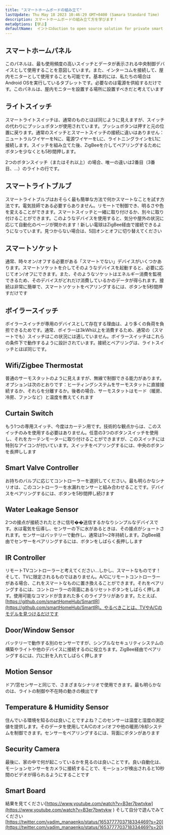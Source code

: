 ```yaml
---
title: "スマートホームボードの組み立て"
lastUpdate: Thu May 18 2023 10:46:29 GMT+0400 (Samara Standard Time)
description: スマートホームボードの組み立て方を学びます！
metaOptions: [学ぶ]
defaultName:  イントロduction to open source solution for private smart homes
---
```


<LessonImages imageClasses="mb" src="smart-home-intro/spring-school-2023-smart-stand-intro.gif" />

## スマートホームパネル 

このパネルは、最も使用頻度の高いスイッチとデータが表示される中央制御デバイスとして使用することを意図しています。また、インターコムを接続して、屋内モニターとして使用することも可能です。基本的には、私たちの場合はAndroid OSを実行しているタブレットです。必要なのは電源を供給するだけです。このパネルは、屋内モニターを設置する場所に設置すべきだと考えています

<LessonVideo :videos="[{src: 'https://crustipfs.info/ipfs/QmcbdAJqbwHAQ3NeyWQUwSoS4drDexa3AEs7HXuM1BrUT1', type: 'webm'}]" cover="smart-home-intro/assembling-smart-home-board-1.png" />


## ライトスイッチ

スマートライトスイッチは、通常のものとほぼ同じように見えますが、スイッチの代わりにプッシュボタンが使用されています。プッシュボタンは押すと元の位置に戻ります。通常のスイッチとスマートスイッチの接続に違いはありません：ニュートラルワイヤーをNに、電源ワイヤーをLに、ライトニングラインをL1に接続します。スイッチを組み立てた後、ZigBeeを介してペアリングするためにボタンを少なくとも5秒間押します。

<LessonVideo :videos="[{src: 'https://crustipfs.info/ipfs/Qmb138DiQWWBgowMj2fC9kmiGYh9WEeytteSkqumWCv2LB', type: 'webm'}]" cover="smart-home-intro/assembling-smart-home-board-2.png" />

2つのボタンスイッチ（またはそれ以上）の場合、唯一の違いは2番目（3番目、...）のライトの行です。 

<LessonVideo :videos="[{src: 'https://crustipfs.info/ipfs/QmZiStYZG4rmyNPXXmCXsVPm7witPpnNJMBzD8GtxedgPo', type: 'webm'}]" cover="smart-home-intro/assembling-smart-home-board-3.png" />

## スマートライトブルブ 

スマートライトブルブはおそらく最も簡単な方法で何かスマートなことを試す方法です。電気技師である必要すらありません。リモートで制御でき、明るさや色を変えることができます。スマートスイッチと一緒に取り付けるか、別々に取り付けることができます。このようなデバイスを使用すると、気分や屋外の状況に応じて自動化のページが開かれます！新しい電球はZigBee経由で接続できるようになっています。見つからない場合は、5回オンとオフに切り替えてください


<LessonVideo :videos="[{src: 'https://crustipfs.info/ipfs/QmbiMHLJqnDpr1Whzvo6Y7zE33cQPuTs7furbt3JW2uiek', type: 'webm'}]" cover="smart-home-intro/assembling-smart-home-board-4.png" />

<LessonVideo :videos="[{src: 'https://crustipfs.info/ipfs/QmTzK4dY168HVgLvVBsRxR4M4vda55XC7pFhpW5kRexujQ', type: 'webm'}]" cover="smart-home-intro/assembling-smart-home-board-5.png" />

<LessonVideo :videos="[{src: 'https://crustipfs.info/ipfs/QmNZFpvVUavKc1Za9SeXqikrfySsfFHuVrkdzgbVB8um7T', type: 'webm'}]" cover="smart-home-intro/assembling-smart-home-board-6.png" />

## スマートソケット 

通常、時々オン/オフする必要がある「スマートでない」デバイスがいくつかあります。スマートソケットを介してそのようなデバイスを起動すると、必要に応じてオン/オフにできます。また、そのようなソケットはエネルギー消費を監視できるため、そのデバイスがどれだけ消費しているかのデータが得られます。接続は非常に簡単で、スマートソケットをペアリングするには、ボタンを5秒間押すだけです

<LessonVideo :videos="[{src: 'https://crustipfs.info/ipfs/QmRtmKXSv7csHLbKVuZkoA5Eb2zyTkEAbUxLYT6Qt1yxZH', type: 'webm'}]" cover="smart-home-intro/assembling-smart-home-board-7.png" />

## ボイラースイッチ 

ボイラースイッチが専用のデバイスとして存在する理由は、より多くの負荷を負担できるためです。通常、ボイラーは3kWh以上を消費するため、通常の（スマートでも）スイッチはこの状況には適していません。ボイラースイッチはこれらの条件下で動作するように設計されています。接続とペアリングは、ライトスイッチとほぼ同じです。

<LessonVideo :videos="[{src: 'https://crustipfs.info/ipfs/QmNZyRtXXRYCrAQe6s6ZFJLXtUrH7SZHJC1Bt61kTrRX54', type: 'webm'}]" cover="smart-home-intro/assembling-smart-home-board-8.png" />

## Wifi/Zigbee Thermostat

普通のサーモスタットのように見えますが、無線で制御できる能力があります。オプションは次のとおりです：ヒーティングシステムをサーモスタットに直接接続するか、それらを分離するか。後者の場合、サーモスタットはモード（暖房、冷房、ファンなど）と温度を教えてくれます

<LessonVideo :videos="[{src: 'https://crustipfs.info/ipfs/QmRjxo9EGUvQiMm84xvXCL6LfrQJYza71vmFsa9Zpy7qmz', type: 'webm'}]" cover="smart-home-intro/assembling-smart-home-board-9.png" />

## Curtain Switch

もう1つの専用スイッチ、今度はカーテン用です。技術的な観点からは、このスイッチのみを使用する必要はありません。任意の3つのボタンスイッチを使用し、それをカーテンモーターに取り付けることができますが、このスイッチには特別なアイコンが付いています。スイッチをペアリングするには、中央のボタンを長押しします

<LessonVideo :videos="[{src: 'https://crustipfs.info/ipfs/QmRpEpZbyNkzby8Sk22Ymz59DbAcnty1B1osWc2kZr5FZ7', type: 'webm'}]" cover="smart-home-intro/assembling-smart-home-board-10.png" />

## Smart Valve Controller

お持ちのバルブに応じてコントローラーを選択してください。最も明らかなシナリオは、このコントローラーを水漏れセンサーと組み合わせることです。デバイスをペアリングするには、ボタンを5秒間押し続けます

<LessonVideo :videos="[{src: 'https://crustipfs.info/ipfs/QmcjZcJ6P8Q5yUfSRx8R2mR4A7r2fi5bLs5uoUr3EAXLZs', type: 'webm'}]" cover="smart-home-intro/assembling-smart-home-board-11.png" />

## Water Leakage Sensor

2つの接点が接続されたときに信号��送信するかなりシンプルなデバイスです。水は電気を伝導し、センサーの下に水があるときは、その接点がショートされます。センサーはバッテリーで動作し、通常は1〜2年持続します。ZigBee経由でセンサーをペアリングするには、ボタンをしばらく長押しします 

<LessonVideo :videos="[{src: 'https://crustipfs.info/ipfs/QmbgetJK1E8qQMcnBVREutpy8tKfbesqaxXiebjzpoyrdV', type: 'webm'}]" cover="smart-home-intro/assembling-smart-home-board-12.png" />

## IR Controller

リモートTVコントローラーと考えてください...しかし、スマートなものです！そして、TVに限定されるものではありません。A/Cにリモートコントローラーがある場合、これをスマートなものに置き換えることができます。それをペアリングするには、コントローラーの背面にあるリセットボタンをしばらく押します。使用可能なコマンドが含まれた多くのライブラリがあります。たとえば、[https://github.com/smartHomeHub/SmartIR](https://github.com/smartHomeHub/SmartIR)。やるべきことは、TVやA/Cのモデルを見つけるだけです

<LessonVideo :videos="[{src: 'https://crustipfs.info/ipfs/QmVjj92fMLbA6QJ5QhnmiqBT1huD5b7xyfi3VadHFDYwtm', type: 'webm'}]" cover="smart-home-intro/assembling-smart-home-board-13.png" />

## Door/Window Sensor

バッテリーで動作する別のセンサーですが、シンプルなセキュリティシステムの構築やライトや他のデバイスに接続するのに役立ちます。ZigBee経由でペアリングするには、穴に針を入れてしばらく押します

<LessonVideo :videos="[{src: 'https://crustipfs.info/ipfs/QmZyb66dKEqk9iCVKhaBk5ZKASi7dXdFSg2CBXY1fwuu5J', type: 'webm'}]" cover="smart-home-intro/assembling-smart-home-board-14.png" />

## Motion Sensor
ドア/窓センサーと同じで、さまざまなシナリオで使用できます。最も明らかなのは、ライトの制御や不在時の動きの検出です

<LessonVideo :videos="[{src: 'https://crustipfs.info/ipfs/QmUA7TLg12pkhkbdGH6fwNDasU1kiyLHBJSutA2YG71Mka', type: 'webm'}]" cover="smart-home-intro/assembling-smart-home-board-15.png" />


## Temperature & Humidity Sensor

住んでいる環境を知るのは良いことですよね？このセンサーは温度と湿度の測定値を提供します。そのデータを使用してA/Cのオン/オフや他の暖房/冷却システムを制御できます。センサーをペアリングするには、背面にボタンがあります 

<LessonVideo :videos="[{src: 'https://crustipfs.info/ipfs/QmayYFowfJVwQBVxPUSvi5inedqKzhyRZXp8fBUUayJnqH', type: 'webm'}]" cover="smart-home-intro/assembling-smart-home-board-16.png" />

## Security Camera

最後に、家の中で何が起こっているかを見るのは良いことです。良い自動化は、モーションセンサーをカメラに接続することで、モーションが検出されると10秒間のビデオが得られるようにすることです 

<LessonVideo :videos="[{src: 'https://crustipfs.info/ipfs/QmX8nnDCgTx2kuwfAGv6B4orkEg4w6phtJtxSp44HfdD9T', type: 'webm'}]" cover="smart-home-intro/assembling-smart-home-board-17.png"  />


## Smart Board 
結果を見てください[https://www.youtube.com/watch?v=B3er7bwtvkw](https://www.youtube.com/watch?v=B3er7bwtvkw )
そして自分で遊んでみてください[https://twitter.com/vadim_manaenko/status/1653777703718334469?s=20](https://twitter.com/vadim_manaenko/status/1653777703718334469?s=20)

